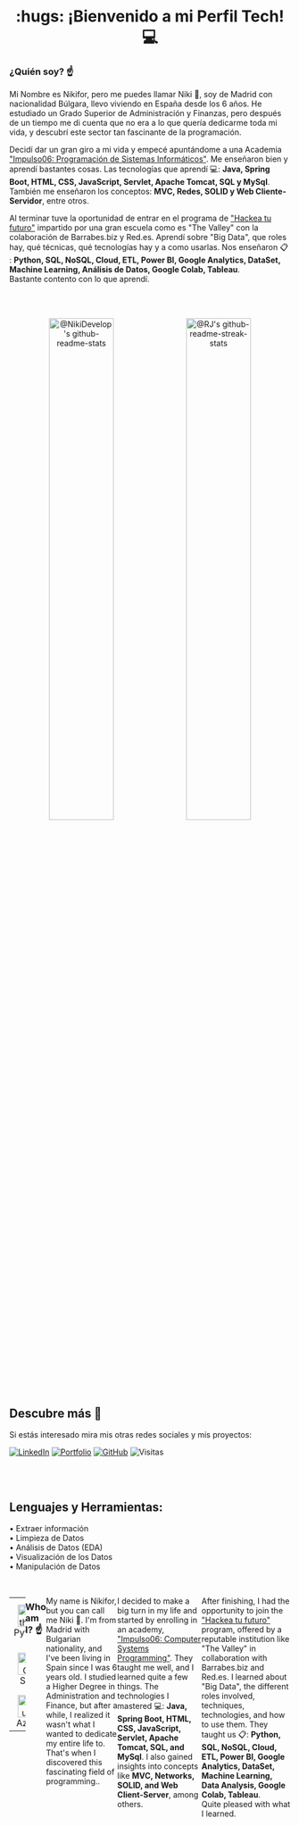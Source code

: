 <div align="center">
    <h1>:hugs: ¡Bienvenido a mi Perfil Tech! 💻</h1>
</div>


### ¿Quién soy? ☝️
Mi Nombre es Nikifor, pero me puedes llamar Niki :wave:, soy de Madrid con nacionalidad Búlgara, llevo viviendo en España desde los 6 años. He estudiado un Grado Superior de Administración y Finanzas, pero después de un tiempo me di cuenta que no era a lo que quería dedicarme toda mi vida, y descubrí este sector tan fascinante de la programación.

Decidí dar un gran giro a mi vida y empecé apuntándome a una Academia ["Impulso06: Programación de Sistemas Informáticos"](https://impulso06.com/). Me enseñaron bien y aprendí bastantes cosas. Las tecnologías que aprendí 💻: **Java, Spring Boot, HTML, CSS, JavaScript, Servlet, Apache Tomcat, SQL y MySql**. También me enseñaron los conceptos: **MVC, Redes, SOLID y Web Cliente-Servidor**, entre otros.

Al terminar tuve la oportunidad de entrar en el programa de ["Hackea tu futuro"](https://thevalley.es/) impartido por una gran escuela como es "The Valley" con la colaboración de Barrabes.biz y Red.es. Aprendí sobre "Big Data", que roles hay, qué técnicas, qué tecnologías hay y a como usarlas. Nos enseñaron 📋
: **Python, SQL, NoSQL, Cloud, ETL, Power BI, Google Analytics, DataSet, Machine Learning, Análisis de Datos, Google Colab, Tableau**.<br> Bastante contento con lo que aprendí. <br>

<br><br>

<p align="center">
<a href="https://github.com/NikiDevelop?tab=repositories"><img src="https://github-readme-stats-one-bice.vercel.app/api?username=NikiDevelop&theme=gotham&show_icons=true&count_private=true&hide_border=false&role=OWNER,ORGANIZATION_MEMBER,COLLABORATOR"  width="48%" alt="@NikiDevelop's github-readme-stats"/></a>
<a href="https://github.com/NikiDevelop?tab=stars"><img src="https://github-readme-streak-stats.herokuapp.com?user=NikiDevelop&theme=gotham&hide_border=false&date_format=M%20j%5B%2C%20Y%5D" width="48%" alt="@RJ's github-readme-streak-stats"/></a>
</p>

<br><br>

## Descubre más 🚀 
Si estás interesado mira mis otras redes sociales y mis proyectos:

[![LinkedIn](https://img.shields.io/badge/LinkedIn-4b73bf?style=for-the-badge&logo=linkedin)](https://www.linkedin.com/in/nikifor-genchev/) [![Portfolio](https://img.shields.io/badge/Portfolio-ffcd00.svg?style=for-the-badge&logo=Qiskit&logoColor=000000)](https://nikidevelop.github.io/PortafolioDev.github.io/)  [![GitHub](https://img.shields.io/badge/GitHub-000000?style=for-the-badge&logo=github)](https://github.com/NikiDevelop/) ![Visitas](https://komarev.com/ghpvc/?username=NikiDevelopb&style=for-the-badge)

<br><br>
## Lenguajes y Herramientas:
• Extraer información <br>
• Limpieza de Datos <br> 
• Análisis de Datos (EDA) <br>
• Visualización de los Datos <br> 
• Manipulación de Datos 

<br>


 <div style="display: flex; align-items: flex-start; ">
          <table class="skills-charts"  style="align-items: center">
            <tr>
              <td align="center" width="96">
                  <img src="https://techstack-generator.vercel.app/python-icon.svg" alt="Python" width="40" height="40" />
                <br>Python
              </td>
                 <td align="center" width="96">
                 <img src="https://upload.wikimedia.org/wikipedia/commons/thumb/2/22/Pandas_mark.svg/1200px-Pandas_mark.svg.png" width="40" height="40" alt="Pandas" />
                <br>Pandas
              </td>
              <td align="center" width="96">
                  <img src="https://upload.wikimedia.org/wikipedia/commons/thumb/0/01/Created_with_Matplotlib-logo.svg/2048px-Created_with_Matplotlib-logo.svg.png" alt="Matplotlib" width="40" height="40" />       
                <br>Matplotlib
              </td>  
              <td align="center" width="96">
                  <img src="https://seeklogo.com/images/S/seaborn-logo-244EB2DEC5-seeklogo.com.png" alt="Seaborn" width="40" height="40" />
                <br>Seaborn
              </td>
              <td align="center" width="96">
                <img src="https://w7.pngwing.com/pngs/674/247/png-transparent-tableau-software-computer-software-data-visualization-nyse-data-business-intelligence-software-software-company-symmetry-cross-thumbnail.png" width="40" height="40" alt="Tableau" />    
              <br>Tableau
            </td>
              <td align="center" width="96">
                  <img src="https://www.uc3m.es/sdic/media/sdic/img/mediana/original/im_power-bi-pro---icono/im_power-bi-pro---icono.png" width="40" height="40" alt="Power BI" />    
                <br>Power BI
              </td>
              <td align="center" width="96">
                  <img src="https://seeklogo.com/images/N/numpy-logo-479C24EC79-seeklogo.com.png" alt="NumPy" width="40" height="40" />    
                <br>NumPy
              </td>                                         
               </tr>
               <td align="center" width="96">
                <img src="https://banner2.cleanpng.com/20190610/gou/kisspng-microsoft-azure-sql-database-microsoft-azure-sql-d-postani-spletni-razvijalec-izberite-svojo-uno-5cfe7bd5b6e377.6992930615601817177491.jpg" title="azure" alt="SQL" width="40" height="40"/>
               <br>SQL
             </td>               
             <td align="center" width="96">
              <img src="https://static.vecteezy.com/system/resources/previews/017/396/806/original/microsoft-excel-mobile-apps-logo-free-png.png" width="40" height="40" alt="Excel" />             
            <br>Excel
          </td>          
          <td align="center" width="96">
            <img src="https://petljamediastorage.blob.core.windows.net/root/Media/Default/Kursevi/international/jupyter-international/logo.png" width="40" height="40" alt="Jupyter" />
         <br>Jupyter  
         </td> 
         <td align="center" width="96">
          <img src="https://skillicons.dev/icons?i=postgres" width="40" height="40" alt="PostgreSQL" />
        </a>
        <br>PostgreSQL
      </td>                        
               <td align="center"  width="96">
                   <img src="https://upload.wikimedia.org/wikipedia/commons/thumb/0/05/Scikit_learn_logo_small.svg/1200px-Scikit_learn_logo_small.svg.png" alt="Sklearn" width="40" height="40" />
                <br>Scikit learn
               </td> 
               <td align="center" width="96">
                <img src="https://user-images.githubusercontent.com/25181517/192108372-f71d70ac-7ae6-4c0d-8395-51d8870c2ef0.png" width="40" height="40" alt="Git" />
               <br>Git
             </td>      
               <td align="center" width="96">
                  <img src="https://techstack-generator.vercel.app/github-icon.svg" alt="GitHub" width="40" height="40" />
                <br>GitHub
              </td>                                 
            <tr>
              <td align="center" width="96">
                <img src="https://swimburger.net/media/ppnn3pcl/azure.png" title="azure" alt="azure" width="40" height="40"/>
               <br>Azure
             </td> 
             <td align="center" width="96">
              <img src="https://techstack-generator.vercel.app/docker-icon.svg" alt="Docker" width="40" height="40" />
            <br>Docker
          </td>
          <td align="center" width="96">
            <img src="https://techstack-generator.vercel.app/kubernetes-icon.svg" alt="Kubernetes" width="40" height="40" />
          <br>Kubernetes
         </td>                                                              
                 <td align="center" width="96">
                   <img src="https://skillicons.dev/icons?i=html" width="40" height="40" alt="HTML5" />    
                  <br>HTML5
                </td>                
              <td align="center"  width="96">
                  <img src="https://techstack-generator.vercel.app/mysql-icon.svg" alt="icon" width="40" height="40" />
                <br>MySQL
              </td>             
              <td align="center" width="96">
                   <img src="https://skillicons.dev/icons?i=css" width="40" height="40" alt="css" />
                <br>CSS
              </td>             
              <td align="center" width="96">
                  <img src="https://skillicons.dev/icons?i=vscode"width="40" height="40" alt="VsCode" />
                <br>VsCode
              </td>
            </tr>
          </table>
      
<br><br>


### Who am I? ☝️
My name is Nikifor, but you can call me Niki 👋. I'm from Madrid with Bulgarian nationality, and I've been living in Spain since I was 6 years old. I studied a Higher Degree in Administration and Finance, but after a while, I realized it wasn't what I wanted to dedicate my entire life to. That's when I discovered this fascinating field of programming..

I decided to make a big turn in my life and started by enrolling in an academy, ["Impulso06: Computer Systems Programming"](https://impulso06.com/). They taught me well, and I learned quite a few things. The technologies I mastered 💻: **Java, Spring Boot, HTML, CSS, JavaScript, Servlet, Apache Tomcat, SQL, and MySql**. I also gained insights into concepts like **MVC, Networks, SOLID, and Web Client-Server**, among others.

After finishing, I had the opportunity to join the ["Hackea tu futuro"](https://thevalley.es/) program, offered by a reputable institution like "The Valley" in collaboration with Barrabes.biz and Red.es. I learned about "Big Data", the different roles involved, techniques, technologies, and how to use them. They taught us 📋: **Python, SQL, NoSQL, Cloud, ETL, Power BI, Google Analytics, DataSet, Machine Learning, Data Analysis, Google Colab, Tableau**. <br> Quite pleased with what I learned.

    


    

